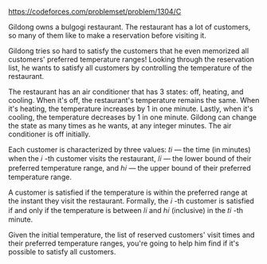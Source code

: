 https://codeforces.com/problemset/problem/1304/C

Gildong owns a bulgogi restaurant. The restaurant has a lot of customers, so many of them like to make a reservation
before visiting it.

Gildong tries so hard to satisfy the customers that he even memorized all customers' preferred temperature ranges!
Looking through the reservation list, he wants to satisfy all customers by controlling the temperature of the
restaurant.

The restaurant has an air conditioner that has 3 states: off, heating, and cooling. When it's off, the restaurant's
temperature remains the same. When it's heating, the temperature increases by 1 in one minute. Lastly, when it's
cooling, the temperature decreases by 1 in one minute. Gildong can change the state as many times as he wants, at any
integer minutes. The air conditioner is off initially.

Each customer is characterized by three values: 𝑡𝑖
— the time (in minutes) when the 𝑖
-th customer visits the restaurant, 𝑙𝑖
— the lower bound of their preferred temperature range, and ℎ𝑖
— the upper bound of their preferred temperature range.

A customer is satisfied if the temperature is within the preferred range at the instant they visit the restaurant.
Formally, the 𝑖
-th customer is satisfied if and only if the temperature is between 𝑙𝑖
and ℎ𝑖
(inclusive) in the 𝑡𝑖
-th minute.

Given the initial temperature, the list of reserved customers' visit times and their preferred temperature ranges,
you're going to help him find if it's possible to satisfy all customers.